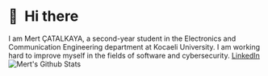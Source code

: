 # 👋 &nbsp;Hi there
I am Mert ÇATALKAYA, a second-year student in the Electronics and Communication Engineering department at Kocaeli University.
I am working hard to improve myself in the fields of software and cybersecurity.
[LinkedIn](https://www.linkedin.com/in/mertcatalkaya/)
![Mert's Github Stats](https://github-readme-stats.vercel.app/api?username=MertCatalkaya&hide=contribs,prs&show_icons=true&bg_color=0d1116&title_color=ce09ec&text_color=a4aacb&icon_color=007ec6)

